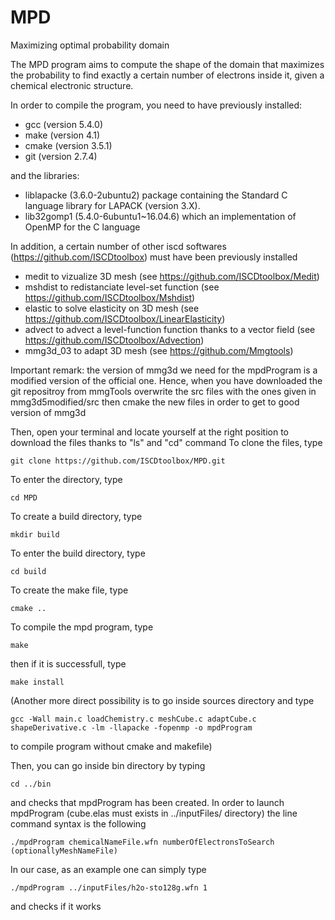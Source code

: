 # MPD
Maximizing optimal probability domain

The MPD program aims to compute the shape of the domain that maximizes the probability to find exactly a certain number of electrons inside it, given a chemical electronic structure.

In order to compile the program, you need to have previously installed:
* gcc (version 5.4.0)
* make (version 4.1)
* cmake (version 3.5.1)
* git (version 2.7.4)

and the libraries:
* liblapacke (3.6.0-2ubuntu2) package containing the Standard C language library for LAPACK (version 3.X).
* lib32gomp1 (5.4.0-6ubuntu1~16.04.6) which an implementation of OpenMP for the C language

In addition, a certain number of other iscd softwares (https://github.com/ISCDtoolbox) must have been previously installed
* medit to vizualize 3D mesh (see https://github.com/ISCDtoolbox/Medit)
* mshdist to redistanciate level-set function (see https://github.com/ISCDtoolbox/Mshdist)
* elastic to solve elasticity on 3D mesh (see https://github.com/ISCDtoolbox/LinearElasticity)
* advect to advect a level-function function thanks to a vector field (see https://github.com/ISCDtoolbox/Advection)
* mmg3d_03 to adapt 3D mesh (see https://github.com/Mmgtools)

Important remark: the version of mmg3d we need for the mpdProgram is a modified version of the official one. Hence, when you have downloaded the git repositroy from mmgTools overwrite the src files with the ones given in mmg3d5modified/src then cmake the new files in order to get to good version of mmg3d 

Then, open your terminal and locate yourself at the right position to download the files thanks to "ls" and "cd" command
To clone the files, type

	git clone https://github.com/ISCDtoolbox/MPD.git

To enter the directory, type

	cd MPD

To create a build directory, type

	mkdir build

To enter the build directory, type

	cd build

To create the make file, type

	cmake ..

To compile the mpd program, type

	make

then if it is successfull, type

	make install

(Another more direct possibility is to go inside sources directory and type

	gcc -Wall main.c loadChemistry.c meshCube.c adaptCube.c shapeDerivative.c -lm -llapacke -fopenmp -o mpdProgram

to compile program without cmake and makefile)

Then, you can go inside bin directory by typing

	cd ../bin

and checks that mpdProgram has been created. In order to launch mpdProgram (cube.elas must exists in ../inputFiles/ directory) the line command syntax is the following

	./mpdProgram chemicalNameFile.wfn numberOfElectronsToSearch (optionallyMeshNameFile)

In our case, as an example one can simply type

	./mpdProgram ../inputFiles/h2o-sto128g.wfn 1

and checks if it works





 





